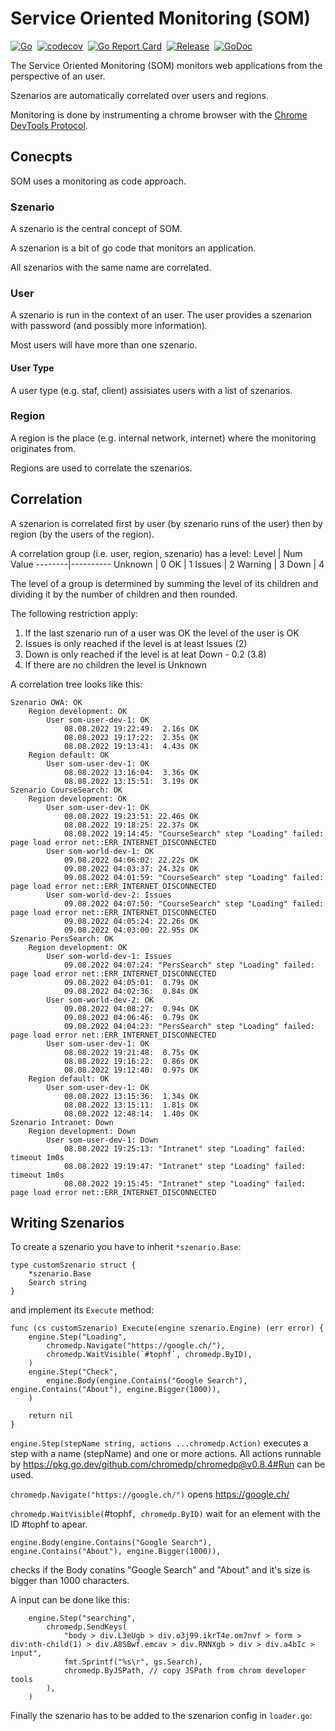 # Service Oriented Monitoring (SOM)
[![Go](https://github.com/vogtp/som/actions/workflows/go.yml/badge.svg)](https://github.com/vogtp/som/actions/workflows/go.yml)&nbsp;
[![codecov](https://codecov.io/gh/vogtp/som/branch/main/graph/badge.svg?token=DV0IDZ2FXE)](https://codecov.io/gh/vogtp/som)&nbsp;
[![Go Report Card](https://goreportcard.com/badge/github.com/vogtp/som)](https://goreportcard.com/report/github.com/vogtp/som)&nbsp;
[![Release](https://img.shields.io/github/release/vogtp/som.svg?style=flat-square)](https://github.com/vogtp/som/releases)&nbsp;
[![GoDoc](https://pkg.go.dev/badge/github.com/vogtp/som?status.svg)](https://pkg.go.dev/github.com/vogtp/som?tab=doc)


The Service Oriented Monitoring (SOM) monitors web applications from the
perspective of an user.

Szenarios are automatically correlated over users and regions.

Monitoring is done by instrumenting a chrome browser with the 
<a href="https://chromedevtools.github.io/devtools-protocol/" target="_blank">Chrome DevTools Protocol</a>.

## Conecpts

SOM uses a monitoring as code approach.

### Szenario

A szenario is the central concept of SOM.

A szenarion is a bit of go code that monitors an application.

All szenarios with the same name are correlated.

### User

A szenario is run in the context of an user. 
The user provides a szenarion with password (and possibly more information).

Most users will have more than one szenario.

#### User Type

A user type (e.g. staf, client) assisiates users with a list of 
szenarios.

### Region

A region is the place (e.g. internal network, internet) 
where the monitoring originates from.

Regions are used to correlate the szenarios.

## Correlation

A szenarion is correlated first by user (by szenario runs of the user) 
then by region (by the users of the region).

A correlation group (i.e. user, region, szenario) has a level:
Level   | Num Value
--------|----------
Unknown | 0
OK      | 1
Issues  | 2
Warning | 3
Down    | 4

The level of a group is determined by summing the level of its children
and dividing it by the number of children and then rounded.

The following restriction apply:

1. If the last szenario run of a user was OK the level of the user is OK
1. Issues is only reached if the level is at least Issues (2)
1. Down is only reached if the level is at leat Down - 0.2 (3.8)
1. If there are no children the level is Unknown

A correlation tree looks like this:

    Szenario OWA: OK
        Region development: OK
            User som-user-dev-1: OK
                08.08.2022 19:22:49:  2.16s OK
                08.08.2022 19:17:22:  2.35s OK
                08.08.2022 19:13:41:  4.43s OK
        Region default: OK
            User som-user-dev-1: OK
                08.08.2022 13:16:04:  3.36s OK
                08.08.2022 13:15:51:  3.19s OK
    Szenario CourseSearch: OK
        Region development: OK
            User som-user-dev-1: OK
                08.08.2022 19:23:51: 22.46s OK
                08.08.2022 19:18:25: 22.37s OK
                08.08.2022 19:14:45: "CourseSearch" step "Loading" failed: page load error net::ERR_INTERNET_DISCONNECTED
            User som-world-dev-1: OK
                09.08.2022 04:06:02: 22.22s OK
                09.08.2022 04:03:37: 24.32s OK
                09.08.2022 04:01:59: "CourseSearch" step "Loading" failed: page load error net::ERR_INTERNET_DISCONNECTED
            User som-world-dev-2: Issues
                09.08.2022 04:07:50: "CourseSearch" step "Loading" failed: page load error net::ERR_INTERNET_DISCONNECTED
                09.08.2022 04:05:24: 22.26s OK
                09.08.2022 04:03:00: 22.95s OK
    Szenario PersSearch: OK
        Region development: OK
            User som-world-dev-1: Issues
                09.08.2022 04:07:24: "PersSearch" step "Loading" failed: page load error net::ERR_INTERNET_DISCONNECTED
                09.08.2022 04:05:01:  0.79s OK
                09.08.2022 04:02:36:  0.84s OK
            User som-world-dev-2: OK
                09.08.2022 04:08:27:  0.94s OK
                09.08.2022 04:06:46:  0.79s OK
                09.08.2022 04:04:23: "PersSearch" step "Loading" failed: page load error net::ERR_INTERNET_DISCONNECTED
            User som-user-dev-1: OK
                08.08.2022 19:21:48:  0.75s OK
                08.08.2022 19:16:22:  0.86s OK
                08.08.2022 19:12:40:  0.97s OK
        Region default: OK
            User som-user-dev-1: OK
                08.08.2022 13:15:36:  1.34s OK
                08.08.2022 13:15:11:  1.81s OK
                08.08.2022 12:48:14:  1.40s OK
    Szenario Intranet: Down
        Region development: Down
            User som-user-dev-1: Down
                08.08.2022 19:25:13: "Intranet" step "Loading" failed: timeout 1m0s
                08.08.2022 19:19:47: "Intranet" step "Loading" failed: timeout 1m0s
                08.08.2022 19:15:45: "Intranet" step "Loading" failed: page load error net::ERR_INTERNET_DISCONNECTED


## Writing Szenarios

To create a szenario you have to inherit `*szenario.Base`:

    type customSzenario struct {
        *szenario.Base
        Search string
    }

and implement its `Execute` method:

    func (cs customSzenario) Execute(engine szenario.Engine) (err error) {
        engine.Step("Loading",
            chromedp.Navigate("https://google.ch/"),
            chromedp.WaitVisible(`#tophf`, chromedp.ByID),
        )
        engine.Step("Check",
            engine.Body(engine.Contains("Google Search"), engine.Contains("About"), engine.Bigger(1000)),
        )

        return nil
    }

`engine.Step(stepName string, actions ...chromedp.Action)` executes a step with a name (stepName) and one or more actions.
All actions runnable by https://pkg.go.dev/github.com/chromedp/chromedp@v0.8.4#Run can be used.

`chromedp.Navigate("https://google.ch/")` opens https://google.ch/

`chromedp.WaitVisible(`#tophf`, chromedp.ByID)` wait for an element with the ID #tophf to apear.

    engine.Body(engine.Contains("Google Search"), engine.Contains("About"), engine.Bigger(1000)),
    

checks if the Body conatins "Google Search" and "About" and it's size is bigger than 1000 characters.

A input can be done like this:

        engine.Step("searching",
			chromedp.SendKeys(
				"body > div.L3eUgb > div.o3j99.ikrT4e.om7nvf > form > div:nth-child(1) > div.A8SBwf.emcav > div.RNNXgb > div > div.a4bIc > input",
				fmt.Sprintf("%s\r", gs.Search),
				chromedp.ByJSPath, // copy JSPath from chrom developer tools
			),
		)

Finally the szenario has to be added to the szenarion config in `loader.go`:

